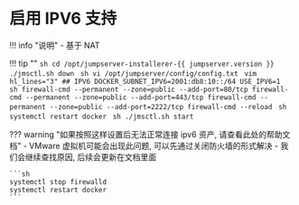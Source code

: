 # 启用 IPV6 支持

!!! info "说明"
    - 基于 NAT

!!! tip ""
    ```sh
    cd /opt/jumpserver-installerer-{{ jumpserver.version }}
    ./jmsctl.sh down
    ```
    ```sh
    vi /opt/jumpserver/config/config.txt
    ```
    ```vim hl_lines="3"
    ## IPV6
    DOCKER_SUBNET_IPV6=2001:db8:10::/64
    USE_IPV6=1
    ```
    ```sh
    firewall-cmd --permanent --zone=public --add-port=80/tcp
    firewall-cmd --permanent --zone=public --add-port=443/tcp
    firewall-cmd --permanent --zone=public --add-port=2222/tcp
    firewall-cmd --reload
    ```
    ```sh
    systemctl restart docker
    ```
    ```sh
    ./jmsctl.sh start
    ```

??? warning "如果按照这样设置后无法正常连接 ipv6 资产, 请查看此处的帮助文档"
    - VMware 虚拟机可能会出现此问题, 可以先通过关闭防火墙的形式解决
    - 我们会继续查找原因, 后续会更新在文档里面

    ```sh
    systemctl stop firewalld
    systemctl restart docker
    ```

